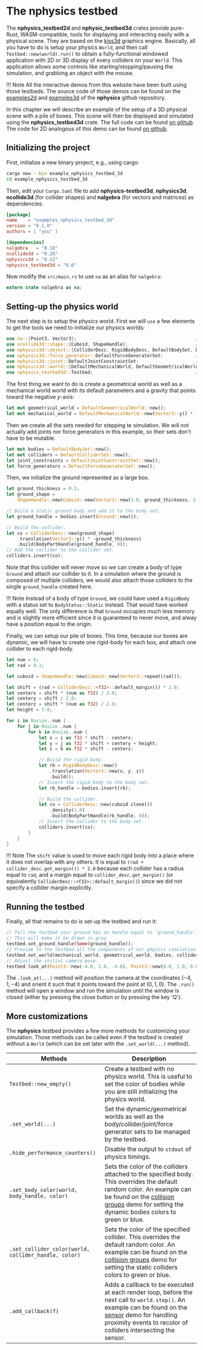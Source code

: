 # The nphysics testbed
The **nphysics_testbed2d** and **nphysic_testbed3d** crates provide pure-Rust, WASM-compatible, tools for displaying and
interacting easily with a physical scene. They are based on the [kiss3d](https://crates.io/crates/kiss3d) graphics engine.
Basically, all you have to do is setup your physics `World`, and then call `Testbed::new(world).run()` to obtain a
fully-functional windowed application with 2D or 3D display of every colliders on your `World`. This application
allows some controls like starting/stopping/pausing the simulation, and grabbing an object with the mouse.

!!! Note
    All the interactive demos from this website have been built using those testbeds. The source code of those demos
    can be found on the [examples2d](https://github.com/rustsim/nphysics/tree/master/examples2d) and
    [examples3d](https://github.com/rustsim/nphysics/tree/master/examples3d) of the **nphysics** github repository.

In this chapter we will describe an example of the setup of a 3D physical scene with a pile of boxes. This scene will
then be displayed and simulated using the **nphysics_testbed3d** crate. The full code can be found
[on github](https://github.com/rustsim/nphysics/blob/master/examples3d/boxes3.rs). The code for 2D analogous of this demo can be found
[on github](https://github.com/rustsim/nphysics/blob/master/examples2d/boxes2.rs).

## Initializing the project
First, initialize a new binary project, e.g., using cargo:

```sh
cargo new --bin example_nphysics_testbed_3d
cd example_nphysics_testbed_3d
```

Then, edit your `Cargo.toml` file to add **nphysics-testbed3d**, **nphysics3d**, **ncollide3d** (for collider shapes)
and **nalgebra** (for vectors and matrices) as dependencies:

```toml
[package]
name    = "examples_nphysics_testbed_3d"
version = "0.1.0"
authors = [ "you" ]

[dependencies]
nalgebra   = "0.18"
ncollide3d = "0.20"
nphysics3d = "0.12"
nphysics_testbed3d = "0.6"
```

Now modify the `src/main.rs` to use `na` as an alias for `nalgebra`:

```rust
extern crate nalgebra as na;
```

## Setting-up the physics world
The next step is to setup the physics world. First we will `use` a few elements to get the tools we need to initialize our physics worlds:

```rust
use na::{Point3, Vector3};                                            // For configuring and positioning bodies.
use ncollide3d::shape::{Cuboid, ShapeHandle};                         // Shapes for colliders.
use nphysics3d::object::{ColliderDesc, RigidBodyDesc, DefaultBodySet, DefaultColliderSet, Ground, BodyPartHandle}; // For building bodies and colliders.
use nphysics3d::force_generator::DefaultForceGeneratorSet;            // The set of force generators (which we will leave empty).
use nphysics3d::joint::DefaultJointConstraintSet;                     // The set of joints (which we will leave empty).
use nphysics3d::world::{DefaultMechanicalWorld, DefaultGeometricalWorld};  // The physics worlds to be initialized.
use nphysics_testbed3d::Testbed;                                      // The testbed to display/run the simulation.
```

The first thing we want to do is create a geometrical world as well as a mechanical world world with its default parameters
and a gravity that points toward the negative $y$-axis:

```rust
let mut geometrical_world = DefaultGeometricalWorld::new();
let mut mechanical_world = DefaultMechanicalWorld::new(Vector3::y() * -9.81);
```

Then we create all the sets needed for stepping te simulation. We will not actually add joints nor force generators in
this example, so their sets don't have to be mutable.

```rust
let mut bodies = DefaultBodySet::new();
let mut colliders = DefaultColliderSet::new();
let joint_constraints = DefaultJointConstraintSet::new();
let force_generators = DefaultForceGeneratorSet::new();
```

Then, we initialize the ground represented as a large box.

```rust
let ground_thickness = 0.2;
let ground_shape =
    ShapeHandle::new(Cuboid::new(Vector3::new(3.0, ground_thickness, 3.0)));

// Build a static ground body and add it to the body set.
let ground_handle = bodies.insert(Ground::new());

// Build the collider.
let co = ColliderDesc::new(ground_shape)
    .translation(Vector3::y() * -ground_thickness)
    .build(BodyPartHandle(ground_handle, 0));
// Add the collider to the collider set.
colliders.insert(co);
```

Note that this collider will never move so we can create a body of type `Ground` and attach our collider to it. In a
simulation where the ground is composed of multiple colliders, we would also attach those colliders to the single
 `ground_handle` created here.

!!! Note
    Instead of a body of type `Ground`, we could have used a `RigidBody` with a status set to `BodyStatus::Static` instead.
    That would have worked equally well. The only difference is that `Ground` occupies much less memory and is slightly
    more efficient since it is guaranteed to never move, and alway have a position equal to the origin.

Finally, we can setup our pile of boxes. This time, because our boxes are dynamic, we will have to create one rigid-body
for each box, and attach one collider to each rigid-body.

```rust
let num = 6;
let rad = 0.1;

let cuboid = ShapeHandle::new(Cuboid::new(Vector3::repeat(rad)));

let shift = (rad + ColliderDesc::<f32>::default_margin()) * 2.0;
let centerx = shift * (num as f32) / 2.0;
let centery = shift / 2.0;
let centerz = shift * (num as f32) / 2.0;
let height = 3.0;

for i in 0usize..num {
    for j in 0usize..num {
        for k in 0usize..num {
            let x = i as f32 * shift - centerx;
            let y = j as f32 * shift + centery + height;
            let z = k as f32 * shift - centerz;

            // Build the rigid body.
            let rb = RigidBodyDesc::new()
                .translation(Vector3::new(x, y, z))
                .build();
            // Insert the rigid body to the body set.
            let rb_handle = bodies.insert(rb);

            // Build the collider.
            let co = ColliderDesc::new(cuboid.clone())
                .density(1.0)
                .build(BodyPartHandle(rb_handle, 0));
            // Insert the collider to the body set.
            colliders.insert(co);
        }
    }
}
```

!!! Note
    The `shift` value is used to move each rigid body into a place where it does not overlap with any others. It is
    equal to `(rad + collider_desc.get_margin()) * 2.0` because each collider has a radius equal to `rad`, and a margin
    equal to `collider_desc.get_margin()` (or equivalently `ColliderDesc::<f32>::default_margin()`) since we did not
    specify a collider margin explicitly.

## Running the testbed
Finally, all that remains to do is set-up the testbed and run it:

```rust
// Tell the testbed your ground has an handle equal to `ground_handle`.
// This will make it be drawn in gray.
testbed.set_ground_handle(Some(ground_handle));
// Provide to the testbed all the components of our physics simulation.
testbed.set_world(mechanical_world, geometrical_world, bodies, colliders, joint_constraints, force_generators);
// Adjust the initial camera pose.
testbed.look_at(Point3::new(-4.0, 1.0, -4.0), Point3::new(0.0, 1.0, 0.0));
```

The `.look_at(...)` method will position the camera at the coordinates $(-4, 1, -4)$ and orient it such that it points toward the point at $(0, 1, 0)$. The `.run()` method will open a window and run the simulation until the window is closed (either by pressing the close button or by pressing the key 'Q').

## More customizations
The **nphysics** testbed provides a few more methods for customizing your simulation. Those methods can be called even if the testbed is created without a `World` (which can be set later with the `.set_world(...)` method).

| Methods                | Description |
|--                      | --          |
| `Testbed::new_empty()` | Create a testbed with no physics world. This is useful to set the color of bodies while you are still initializing the physics world. |
| `.set_world(...)` | Set the dynamic/geometrical worlds as well as the body/collider/joint/force generator sets to be managed by the testbed. |
| `.hide_performance_counters()` | Disable the output to `stdout` of physics timings. |
| `.set_body_color(world, body_handle, color)` | Sets the color of the colliders attached to the specified body. This overrides the default random color. An example can be found on the [collision groups](https://github.com/rustsim/nphysics/blob/master/examples3d/collision_groups3.rs#L133) demo for setting the dynamic bodies colors to green or blue. |
| `.set_collider_color(world, collider_handle, color)` | Sets the color of the specified collider. This overrides the default random color. An example can be found on the [collision groups](https://github.com/rustsim/nphysics/blob/master/examples3d/collision_groups3.rs#L70) demo for setting the static colliders colors to green or blue. |
| `.add_callback(f)`  | Adds a callback to be executed at each render loop, before the next call to `world.step()`. An example can be found on the [sensor](https://github.com/rustsim/nphysics/blob/master/examples3d/sensor3.rs#L94) demo for handling proximity events to recolor of colliders intersecting the sensor. |
